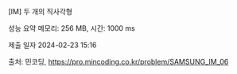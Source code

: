 
[IM] 두 개의 직사각형

성능 요약
메모리: 256 MB, 시간: 1000 ms

제출 일자
2024-02-23 15:16

출처: 민코딩, https://pro.mincoding.co.kr/problem/SAMSUNG_IM_06
